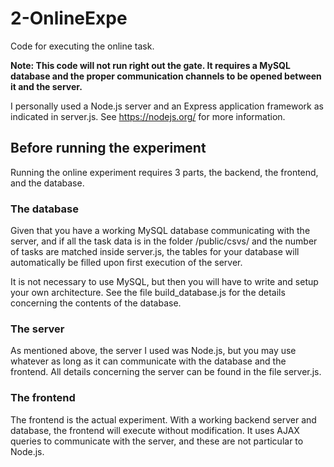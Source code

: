 # 2-OnlineExpe
Code for executing the online task.

**Note: This code will not run right out the gate. It requires a MySQL database and the proper communication channels 
to be opened between it and the server.** 

I personally used a Node.js server and an Express application framework as indicated in server.js. 
See https://nodejs.org/ for more information.

## Before running the experiment
Running the online experiment requires 3 parts, the backend, the frontend, and the database.

### The database
Given that you have a working MySQL database communicating with the server, and if all the task data is 
in the folder /public/csvs/ and the number of tasks are matched inside server.js, the tables for your database
will automatically be filled upon first execution of the server.

It is not necessary to use MySQL, but then you will have to write and setup your own architecture. 
See the file build_database.js for the details concerning the contents of the database.

### The server
As mentioned above, the server I used was Node.js, but you may use whatever as long as it can communicate with 
the database and the frontend. 
All details concerning the server can be found in the file server.js.

### The frontend
The frontend is the actual experiment. With a working backend server and database, the frontend will execute without modification.
It uses AJAX queries to communicate with the server, and these are not particular to Node.js.

